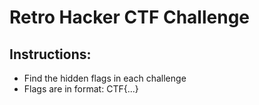 # Retro Hacker CTF Challenge


## Instructions:
- Find the hidden flags in each challenge
- Flags are in format: CTF{...}
